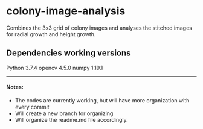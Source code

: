 # colony-image-analysis
Combines the 3x3 grid of colony images and analyses the stitched images for radial growth and height growth.

## Dependencies working versions
Python 3.7.4
opencv 4.5.0
numpy 1.19.1
_____
#### Notes:
- The codes are currently working, but will have more organization with every commit
- Will create a new branch for organizing
- Will organize the readme.md file accordingly.